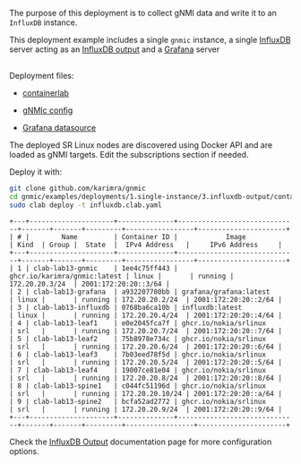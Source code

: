 The purpose of this deployment is to collect gNMI data and write it to an `InfluxDB` instance.

This deployment example includes a single `gnmic` instance, a single [InfluxDB](https://www.influxdata.com/) server acting as an [InfluxDB output](../../../user_guide/outputs/influxdb_output.md) and a [Grafana](https://grafana.com/docs/) server
<div class="mxgraph" style="max-width:100%;border:1px solid transparent;margin:0 auto; display:block;" data-mxgraph="{&quot;page&quot;:2,&quot;zoom&quot;:1.4,&quot;highlight&quot;:&quot;#0000ff&quot;,&quot;nav&quot;:true,&quot;check-visible-state&quot;:true,&quot;resize&quot;:true,&quot;url&quot;:&quot;https://raw.githubusercontent.com/karimra/gnmic/diagrams/diagrams/clab_deployments.drawio&quot;}"></div>

<script type="text/javascript" src="https://cdn.jsdelivr.net/gh/hellt/drawio-js@main/embed2.js?&fetch=https%3A%2F%2Fraw.githubusercontent.com%2Fkarimra%2Fgnmic%2Fdiagrams%2Fclab_deployments.drawio" async></script>


Deployment files:

- [containerlab](https://github.com/karimra/gnmic/blob/master/examples/deployments/1.single-instance/3.influxdb-output/containerlab/influxdb.clab.yaml)

- [gNMIc config](https://github.com/karimra/gnmic/blob/master/examples/deployments/1.single-instance/3.influxdb-output/containerlab/gnmic.yaml)

- [Grafana datasource](https://github.com/karimra/gnmic/blob/master/examples/deployments/1.single-instance/3.influxdb-output/containerlab/grafana/datasources/datasource.yaml)

The deployed SR Linux nodes are discovered using Docker API and are loaded as gNMI targets.
Edit the subscriptions section if needed.


Deploy it with:

```bash
git clone github.com/karimra/gnmic
cd gnmic/examples/deployments/1.single-instance/3.influxdb-output/containerlab
sudo clab deploy -t influxdb.clab.yaml
```

```text
+---+---------------------+--------------+------------------------------+-------+-------+---------+-----------------+----------------------+
| # |        Name         | Container ID |            Image             | Kind  | Group |  State  |  IPv4 Address   |     IPv6 Address     |
+---+---------------------+--------------+------------------------------+-------+-------+---------+-----------------+----------------------+
| 1 | clab-lab13-gnmic    | 1ee4c75ff443 | ghcr.io/karimra/gnmic:latest | linux |       | running | 172.20.20.3/24  | 2001:172:20:20::3/64 |
| 2 | clab-lab13-grafana  | a932207780bb | grafana/grafana:latest       | linux |       | running | 172.20.20.2/24  | 2001:172:20:20::2/64 |
| 3 | clab-lab13-influxdb | 0768ba6ca10b | influxdb:latest              | linux |       | running | 172.20.20.4/24  | 2001:172:20:20::4/64 |
| 4 | clab-lab13-leaf1    | e0e2045fca7f | ghcr.io/nokia/srlinux        | srl   |       | running | 172.20.20.7/24  | 2001:172:20:20::7/64 |
| 5 | clab-lab13-leaf2    | 75b8978e734c | ghcr.io/nokia/srlinux        | srl   |       | running | 172.20.20.6/24  | 2001:172:20:20::6/64 |
| 6 | clab-lab13-leaf3    | 7b03eed78f5d | ghcr.io/nokia/srlinux        | srl   |       | running | 172.20.20.5/24  | 2001:172:20:20::5/64 |
| 7 | clab-lab13-leaf4    | 19007ce81e04 | ghcr.io/nokia/srlinux        | srl   |       | running | 172.20.20.8/24  | 2001:172:20:20::8/64 |
| 8 | clab-lab13-spine1   | c044fc51196d | ghcr.io/nokia/srlinux        | srl   |       | running | 172.20.20.10/24 | 2001:172:20:20::a/64 |
| 9 | clab-lab13-spine2   | bcfa52ad2772 | ghcr.io/nokia/srlinux        | srl   |       | running | 172.20.20.9/24  | 2001:172:20:20::9/64 |
+---+---------------------+--------------+------------------------------+-------+-------+---------+-----------------+----------------------+
```

Check the [InfluxDB Output](../../../user_guide/outputs/influxdb_output.md) documentation page for more configuration options.
